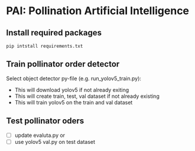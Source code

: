 # PAI: Pollination Artificial Intelligence


## Install required packages
`pip intstall requirements.txt`

## Train pollinator order detector

Select object detector py-file (e.g. run_yolov5_train.py):
* This will download yolov5 if not already exiting
* This will create train, test, val dataset if not already existing
* This will train yolov5 on the train and val dataset

## Test pollinator oders
- [ ] update evaluta.py
or
- [ ] use yolov5 val.py on test dataset